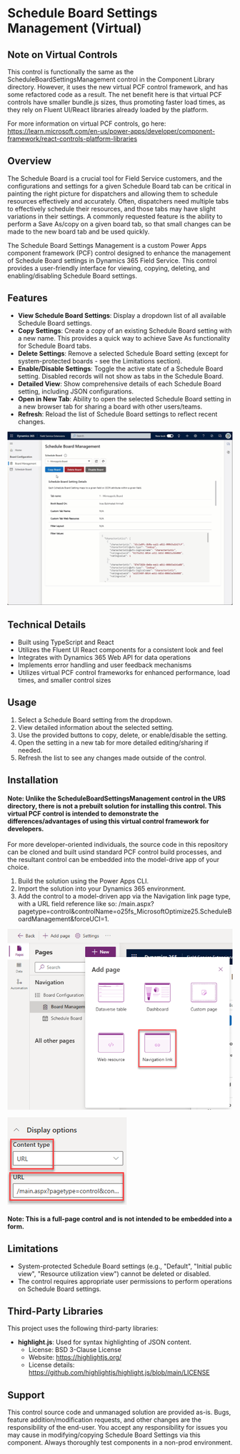 # Schedule Board Settings Management (Virtual)

## Note on Virtual Controls
This control is functionally the same as the ScheduleBoardSettingsManagement control in the Component Library directory. However, it uses the new virtual PCF control framework, and has some refactored code as a result. The net benefit here is that virtual PCF controls have smaller bundle.js sizes, thus promoting faster load times, as they rely on Fluent UI/React libraries already loaded by the platform.

For more information on virtual PCF controls, go here: https://learn.microsoft.com/en-us/power-apps/developer/component-framework/react-controls-platform-libraries

## Overview

The Schedule Board is a crucial tool for Field Service customers, and the configurations and settings for a given Schedule Board tab can be critical in painting the right picture for dispatchers and allowing them to schedule resources effectively and accurately. Often, dispatchers need multiple tabs to effectively schedule their resources, and those tabs may have slight variations in their settings. A commonly requested feature is the ability to perform a Save As/copy on a given board tab, so that small changes can be made to the new board tab and be used quickly.

The Schedule Board Settings Management is a custom Power Apps component framework (PCF) control designed to enhance the management of Schedule Board settings in Dynamics 365 Field Service. This control provides a user-friendly interface for viewing, copying, deleting, and enabling/disabling Schedule Board settings.

## Features

- **View Schedule Board Settings**: Display a dropdown list of all available Schedule Board settings.
- **Copy Settings**: Create a copy of an existing Schedule Board setting with a new name. This provides a quick way to achieve Save As functionality for Schedule Board tabs.
- **Delete Settings**: Remove a selected Schedule Board setting (except for system-protected boards - see the Limitations section).
- **Enable/Disable Settings**: Toggle the active state of a Schedule Board setting. Disabled records will not show as tabs in the Schedule Board.
- **Detailed View**: Show comprehensive details of each Schedule Board setting, including JSON configurations.
- **Open in New Tab**: Ability to open the selected Schedule Board setting in a new browser tab for sharing a board with other users/teams.
- **Refresh**: Reload the list of Schedule Board settings to reflect recent changes.

![](images/image1.gif)

## Technical Details

- Built using TypeScript and React
- Utilizes the Fluent UI React components for a consistent look and feel
- Integrates with Dynamics 365 Web API for data operations
- Implements error handling and user feedback mechanisms
- Utilizes virtual PCF control frameworks for enhanced performance, load times, and smaller control sizes

## Usage

1. Select a Schedule Board setting from the dropdown.
2. View detailed information about the selected setting.
3. Use the provided buttons to copy, delete, or enable/disable the setting.
4. Open the setting in a new tab for more detailed editing/sharing if needed.
5. Refresh the list to see any changes made outside of the control.

## Installation

#### Note: Unlike the ScheduleBoardSettingsManagement control in the URS directory, there is not a prebuilt solution for installing this control. This virtual PCF control is intended to demonstrate the differences/advantages of using this virtual control framework for developers.

For more developer-oriented individuals, the source code in this repository can be cloned and built usind standard PCF control build processes, and the resultant control can be embedded into the model-drive app of your choice.

1. Build the solution using the Power Apps CLI.
2. Import the solution into your Dynamics 365 environment.
3. Add the control to a model-driven app via the Navigation link page type, with a URL field reference like so: /main.aspx?pagetype=control&controlName=o25fs_MicrosoftOptimize25.ScheduleBoardManagement&forceUCI=1. 

![](images/image2.png)

![](images/image3.png)

#### Note: This is a full-page control and is not intended to be embedded into a form.

## Limitations

- System-protected Schedule Board settings (e.g., "Default", "Initial public view", "Resource utilization view") cannot be deleted or disabled.
- The control requires appropriate user permissions to perform operations on Schedule Board settings.

## Third-Party Libraries

This project uses the following third-party libraries:

- **highlight.js**: Used for syntax highlighting of JSON content.
  - License: BSD 3-Clause License
  - Website: https://highlightjs.org/
  - License details: https://github.com/highlightjs/highlight.js/blob/main/LICENSE

## Support

This control source code and unmanaged solution are provided as-is. Bugs, feature addition/modification requests, and other changes are the responsibility of the end-user.
You accept any responsibility for issues you may cause in modifying/copying Schedule Board Settings via this component. Always thoroughly test components in a non-prod environment.
